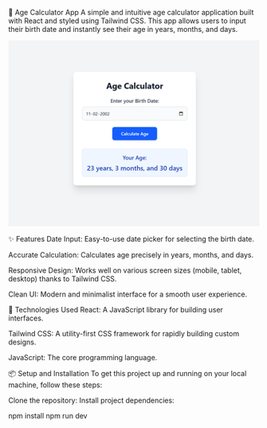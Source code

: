 🎂 Age Calculator App
A simple and intuitive age calculator application built with React and styled using Tailwind CSS. This app allows users to input their birth date and instantly see their age in years, months, and days.

![Screenshot of Age Calculator](images/image.png)

✨ Features
Date Input: Easy-to-use date picker for selecting the birth date.

Accurate Calculation: Calculates age precisely in years, months, and days.

Responsive Design: Works well on various screen sizes (mobile, tablet, desktop) thanks to Tailwind CSS.

Clean UI: Modern and minimalist interface for a smooth user experience.

🚀 Technologies Used
React: A JavaScript library for building user interfaces.

Tailwind CSS: A utility-first CSS framework for rapidly building custom designs.

JavaScript: The core programming language.

📦 Setup and Installation
To get this project up and running on your local machine, follow these steps:

Clone the repository:
Install project dependencies:

npm install
npm run dev